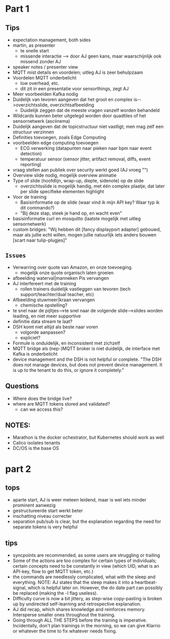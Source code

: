 # Part 1
## Tips
* expectation management, both sides
* martin, as presenter
    - te snelle start
    - missende interactie --> door AJ geen kans, maar waarschijnlijk ook missend zonder AJ
* speaker notes / presenter view
* MQTT mist details en voordelen; uitleg AJ is zeer behulpzaam
* Voordelen MQTT onderbelicht
    - low overhead, etc.
    - dit zit in een presentatie voor sensorthings, zegt AJ
* Meer voorbeelden Kafka nodig
* Duidelijk van tevoren aangeven dat het groot en complex is-->overzichtsslide, overzichtsafbeelding
    - Duidelijk zeggen dat de meeste vragen vanzelf worden behandeld
* Wildcards kunnen beter uitgelegd worden door quadtiles of het sensornetwerk (asciinema)
* Duidelijk aangeven dat de topicstructuur niet vastligt; men mag zelf een structuur verzinnen
* Definities toevoegen, zoals Edge Computing
* voorbeelden edge computing toevoegen
    - ECG verwerking (datapunten naar pieken naar bpm naar event detection)
    - temperatuur sensor (sensor jitter, artifact removal, diffs, event reporting)
* vraag stellen aan publiek over security werkt goed (AJ vroeg "")
* Overview slide nodig, mogelijk overview animatie
* Type of slide (hoofdlijn, wrap-up, diepte, sidenote) op de slide
    - overzichtsslide is mogelijk handig, met één complex plaatje, dat later per slide specifieke elementen highlight
* Voor de training
    - Basisinformatie op de slide (waar vind ik mijn API key? Waar typ ik dit commando?)
    - "Bij deze stap, steek je hand op, en wacht even"
* basisinformatie curl en mosquitto (laatste mogelijk met uitleg sensornetwerk)
* custom bridges: "Wij hebben dit [fancy displayport adapter] gebouwd, maar als jullie echt willen, mogen jullie natuurlijk iets anders bouwen [scart naar tulip-plugjes]"

## `Issues`
* Verwarring over quote van Amazon, en onze toevoeging. 
    - mogelijk onze quote organisch laten groeien
* afbeelding waterval|manneken Pis vervangen
* AJ interfereert met de training
    - rollen trainers duidelijk vastleggen van tevoren (tech support/teachter/dual teacher, etc)
* Afbeelding stuwmeer|kraan vervangen
    - chemische opstelling?
* te snel naar de pijltjes-->te snel naar de volgende slide-->slides worden leading, en niet meer supportive
* definitie data stream te laat?
* DSH komt niet altijd als beste naar voren
    - volgorde aanpassen?
    - expliciet?
* Formule is onduidelijk, en inconsistent met zichzelf
* MQTT bridge als (nep-)MQTT broker is niet duidelijk, de interface met Kafka is onderbelicht
* device management and the DSH is not helpful or complete. "The DSH does not manage devices, but does not prevent device management. It is up to the tenant to do this, or ignore it completely."

## Questions
* Where does the bridge live?
* where are MQTT tokens stored and validated?
    - can we access this?

## NOTES:
* Marathon is the docker ochestrator, but Kubernetes should work as well
* Calico isolates tenants
* DC/OS is the base OS

# part 2

## tops
- aparte start, AJ is weer meteen leidend, maar is wel iets minder prominent aanwezig
- gestructureerde start werkt beter
- inschatting niveau correcter
- separation pub/sub is clear, but the explanation regarding the need for separate tokens is very helpful

## tips
- syncpoints are recommended, as some users are struggling or trailing
- Some of the actions are too complex for certain types of individuals; certain concepts need to be constantly in view (which UID, what is an API-key, flow to get MQTT token, etc.)
- the commands are needlessly complicated, what with the sleep and everything. NOTE: AJ states that the sleep makes it into a heartbeat-signal, which is helpful later on. However, the do date part can possibly be replaced (making the -l flag useless).
- Difficulty curve is now a bit jittery, as step-wise copy-pasting is broken up by undirected self-learning and retrospective explanation.
- AJ did recap, which shares knowledge and reinforces memory. Intersperse smaller ones throughout the training.
- Going through ALL THE STEPS before the training is imperative. Incidentally, don't plan trainings in the morning, so we can give Klarrio or whatever the time to fix whatever needs fixing.

